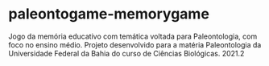 # paleontogame-memorygame

Jogo da memória educativo com temática voltada para Paleontologia, com foco no ensino médio.
Projeto desenvolvido para a matéria Paleontologia da Universidade Federal da Bahia do curso de Ciências Biológicas. 2021.2
